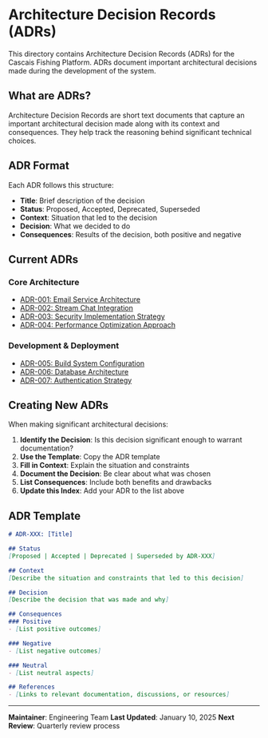 # Architecture Decision Records (ADRs)

This directory contains Architecture Decision Records (ADRs) for the Cascais Fishing Platform. ADRs document important architectural decisions made during the development of the system.

## What are ADRs?

Architecture Decision Records are short text documents that capture an important architectural decision made along with its context and consequences. They help track the reasoning behind significant technical choices.

## ADR Format

Each ADR follows this structure:
- **Title**: Brief description of the decision
- **Status**: Proposed, Accepted, Deprecated, Superseded
- **Context**: Situation that led to the decision
- **Decision**: What we decided to do
- **Consequences**: Results of the decision, both positive and negative

## Current ADRs

### Core Architecture
- [ADR-001: Email Service Architecture](./ADR-001-email-service-architecture.md)
- [ADR-002: Stream Chat Integration](./ADR-002-stream-chat-integration.md)
- [ADR-003: Security Implementation Strategy](./ADR-003-security-implementation.md)
- [ADR-004: Performance Optimization Approach](./ADR-004-performance-optimization.md)

### Development & Deployment
- [ADR-005: Build System Configuration](./ADR-005-build-system.md)
- [ADR-006: Database Architecture](./ADR-006-database-architecture.md)
- [ADR-007: Authentication Strategy](./ADR-007-authentication-strategy.md)

## Creating New ADRs

When making significant architectural decisions:

1. **Identify the Decision**: Is this decision significant enough to warrant documentation?
2. **Use the Template**: Copy the ADR template
3. **Fill in Context**: Explain the situation and constraints
4. **Document the Decision**: Be clear about what was chosen
5. **List Consequences**: Include both benefits and drawbacks
6. **Update this Index**: Add your ADR to the list above

## ADR Template

```markdown
# ADR-XXX: [Title]

## Status
[Proposed | Accepted | Deprecated | Superseded by ADR-XXX]

## Context
[Describe the situation and constraints that led to this decision]

## Decision
[Describe the decision that was made and why]

## Consequences
### Positive
- [List positive outcomes]

### Negative
- [List negative outcomes]

### Neutral
- [List neutral aspects]

## References
- [Links to relevant documentation, discussions, or resources]
```

---

**Maintainer**: Engineering Team
**Last Updated**: January 10, 2025
**Next Review**: Quarterly review process
